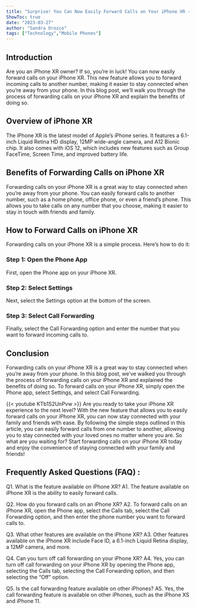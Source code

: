 ```yaml
---
title: "Surprise! You Can Now Easily Forward Calls on Your iPhone XR - Here's How!"
ShowToc: true 
date: "2023-03-27"
author: "Sandra Orozco" 
tags: ["Technology","Mobile Phones"]
---
```

## Introduction

Are you an iPhone XR owner? If so, you’re in luck! You can now easily forward calls on your iPhone XR. This new feature allows you to forward incoming calls to another number, making it easier to stay connected when you’re away from your phone. In this blog post, we’ll walk you through the process of forwarding calls on your iPhone XR and explain the benefits of doing so. 

## Overview of iPhone XR

The iPhone XR is the latest model of Apple’s iPhone series. It features a 6.1-inch Liquid Retina HD display, 12MP wide-angle camera, and A12 Bionic chip. It also comes with iOS 12, which includes new features such as Group FaceTime, Screen Time, and improved battery life. 

## Benefits of Forwarding Calls on iPhone XR

Forwarding calls on your iPhone XR is a great way to stay connected when you’re away from your phone. You can easily forward calls to another number, such as a home phone, office phone, or even a friend’s phone. This allows you to take calls on any number that you choose, making it easier to stay in touch with friends and family. 

## How to Forward Calls on iPhone XR

Forwarding calls on your iPhone XR is a simple process. Here’s how to do it: 

### Step 1: Open the Phone App

First, open the Phone app on your iPhone XR. 

### Step 2: Select Settings

Next, select the Settings option at the bottom of the screen.

### Step 3: Select Call Forwarding

Finally, select the Call Forwarding option and enter the number that you want to forward incoming calls to. 

## Conclusion

Forwarding calls on your iPhone XR is a great way to stay connected when you’re away from your phone. In this blog post, we’ve walked you through the process of forwarding calls on your iPhone XR and explained the benefits of doing so. To forward calls on your iPhone XR, simply open the Phone app, select Settings, and select Call Forwarding.

{{< youtube KTb1S2UnPvw >}} 
Are you ready to take your iPhone XR experience to the next level? With the new feature that allows you to easily forward calls on your iPhone XR, you can now stay connected with your family and friends with ease. By following the simple steps outlined in this article, you can easily forward calls from one number to another, allowing you to stay connected with your loved ones no matter where you are. So what are you waiting for? Start forwarding calls on your iPhone XR today and enjoy the convenience of staying connected with your family and friends!

## Frequently Asked Questions (FAQ) :
Q1. What is the feature available on iPhone XR?
A1. The feature available on iPhone XR is the ability to easily forward calls.

Q2. How do you forward calls on an iPhone XR?
A2. To forward calls on an iPhone XR, open the Phone app, select the Calls tab, select the Call Forwarding option, and then enter the phone number you want to forward calls to.

Q3. What other features are available on the iPhone XR?
A3. Other features available on the iPhone XR include Face ID, a 6.1-inch Liquid Retina display, a 12MP camera, and more.

Q4. Can you turn off call forwarding on your iPhone XR?
A4. Yes, you can turn off call forwarding on your iPhone XR by opening the Phone app, selecting the Calls tab, selecting the Call Forwarding option, and then selecting the “Off” option.

Q5. Is the call forwarding feature available on other iPhones?
A5. Yes, the call forwarding feature is available on other iPhones, such as the iPhone XS and iPhone 11.


